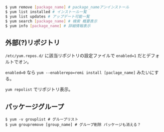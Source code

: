 ```sh
$ yum remove [package_name] # package_nameアンインストール
$ yum list installed # インストール一覧
$ yum list updates # アップデート可能一覧
$ yum search [package_name] # 検索 概要表示
$ yum info [package_name] # 詳細情報表示
```

## 外部(?)リポジトリ
`/etc/yum.repos.d/` に該当リポジトリの設定ファイルで `enabled=1` だとデフォルトでオン。

`enabled=0` なら `yum --enablerepo=remi install [paclage_name]` みたいにする。

`yum repolist` でリポジトリ表示。


## パッケージグループ
```
$ yum -v grouplist # グループリスト
$ yum groupremove [group_name] # グループ削除 パッケージも消える？

